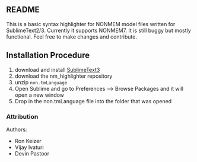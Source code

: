 ## README
 This is a basic syntax highlighter for NONMEM model files written for SublimeText2/3. Currently it supports NONMEM7. It is still buggy but mostly functional. Feel free to make changes and contribute.

## Installation Procedure

1. download and install [SublimeText3](http://www.sublimetext.com/3)
2. download the nm_highlighter repository
3. unzip `non.tmLanguage`
4. Open Sublime and go to Preferences --> Browse Packages and it will open a new window
5. Drop in the non.tmLanguage file into the folder that was opened


### Attribution

Authors:
* Ron Keizer
* Vijay Ivaturi
* Devin Pastoor
